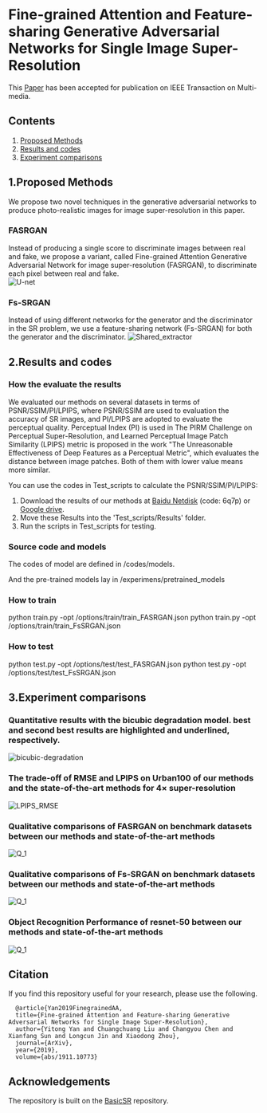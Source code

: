 # Fine-grained Attention and Feature-sharing Generative Adversarial Networks for Single Image Super-Resolution
This [Paper](https://arxiv.org/abs/1911.10773) has been accepted for publication on IEEE Transaction on Multi-media. 

## Contents
1. [Proposed Methods](#Proposed-Methods)
2. [Results and codes](#Results-and-codes)
3. [Experiment comparisons](#Experiment-comparisons)


## 1.Proposed Methods
We propose two novel techniques in the generative adversarial networks to produce photo-realistic images for image super-resolution in this paper. 
### FASRGAN
Instead of producing a single score to discriminate images between real and fake, we propose a variant, called Fine-grained Attention Generative Adversarial Network for image super-resolution (FASRGAN), to discriminate each pixel between real and fake.  
![U-net](Figure/U-net.png)
### Fs-SRGAN
Instead of using different networks for the generator and the discriminator in the SR problem, we use a feature-sharing network (Fs-SRGAN) for both the generator and the discriminator. 
![Shared_extractor](Figure/Shared_extractor.png)

## 2.Results and codes

### How the evaluate the results
We evaluated our methods on several datasets in terms of PSNR/SSIM/PI/LPIPS, where PSNR/SSIM are used to evaluation the accuracy of SR images, and PI/LPIPS are adopted to evaluate the perceptual quality.
Perceptual Index (PI) is used in The PIRM Challenge on Perceptual Super-Resolution, and Learned Perceptual Image Patch Similarity (LPIPS) metric is proposed in the work "The Unreasonable Effectiveness of Deep Features as a Perceptual Metric", which evaluates the distance between image patches. Both of them with lower value means more similar. 

You can use the codes in Test_scripts to calculate the PSNR/SSIM/PI/LPIPS: 
1. Download the results of our methods at [Baidu Netdisk](https://pan.baidu.com/s/19X15RgbF0DIvkTBokx603w) (code: 6q7p) or [Google drive](https://drive.google.com/open?id=12286mQ-Lq_4HoGPdsMQk2F9DmmnAQAv8).
2. Move these Results into the 'Test_scripts/Results' folder.
3. Run the scripts in Test_scripts for testing.

### Source code and models
The codes of model are defined in /codes/models. 

And the pre-trained models lay in /experimens/pretrained_models

### How to train
python train.py -opt /options/train/train_FASRGAN.json
python train.py -opt /options/train/train_FsSRGAN.json

### How to test
python test.py -opt /options/test/test_FASRGAN.json
python test.py -opt /options/test/test_FsSRGAN.json

<!-- ### Pre-trained models
Download the results of our methods at [Baidu Netdisk](https://pan.baidu.com/s/16XF1_-DsWv9r6qbm-cE9mw) or [Google drive](https://drive.google.com/drive/folders/1OVFJAa89SKt-wfMqpGPiNW2E3qN55tc1?usp=sharing)). -->

## 3.Experiment comparisons
### Quantitative results with the bicubic degradation model. best and second best results are highlighted and underlined, respectively.

![bicubic-degradation](Figure/Bic-results.png)

### The trade-off of RMSE and LPIPS on Urban100 of our methods and the state-of-the-art methods for $4\times$ super-resolution

![LPIPS_RMSE](Figure/LPIPS_RMSE.png)

###  Qualitative comparisons of FASRGAN on benchmark datasets between our methods and state-of-the-art methods

![Q_1](Figure/FASRGAN-comparison-1.png)


### Qualitative comparisons of Fs-SRGAN on benchmark datasets between our methods and state-of-the-art methods

![Q_1](Figure/FsSRGAN-comparison-1.png)


### Object Recognition Performance of resnet-50 between our methods and state-of-the-art methods

![Q_1](Figure/resnet-50.png)

## Citation
If you find this repository useful for your research, please use the following.
```
  @article{Yan2019FinegrainedAA,
  title={Fine-grained Attention and Feature-sharing Generative Adversarial Networks for Single Image Super-Resolution},
  author={Yitong Yan and Chuangchuang Liu and Changyou Chen and Xianfang Sun and Longcun Jin and Xiaodong Zhou},
  journal={ArXiv},
  year={2019},
  volume={abs/1911.10773}
```

## Acknowledgements
The repository is built on the [BasicSR](https://github.com/xinntao/BasicSR) repository.
